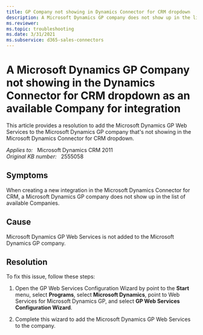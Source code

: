 ```yaml
---
title: GP Company not showing in Dynamics Connector for CRM dropdown
description: A Microsoft Dynamics GP company does not show up in the list of available Companies when creating a new integration in the Microsoft Dynamics Connector for CRM. Provides a resolution.
ms.reviewer: 
ms.topic: troubleshooting
ms.date: 3/31/2021
ms.subservice: d365-sales-connectors
---
```

# A Microsoft Dynamics GP Company not showing in the Dynamics Connector for CRM dropdown as an available Company for integration

This article provides a resolution to add the Microsoft Dynamics GP Web Services to the Microsoft Dynamics GP company that's not showing in the Microsoft Dynamics Connector for CRM dropdown.

_Applies to:_ &nbsp; Microsoft Dynamics CRM 2011  
_Original KB number:_ &nbsp; 2555058

## Symptoms

When creating a new integration in the Microsoft Dynamics Connector for CRM, a Microsoft Dynamics GP company does not show up in the list of available Companies.

## Cause

Microsoft Dynamics GP Web Services is not added to the Microsoft Dynamics GP company.

## Resolution

To fix this issue, follow these steps:

1. Open the GP Web Services Configuration Wizard by point to the **Start** menu, select **Programs**, select **Microsoft Dynamics**, point to Web Services for Microsoft Dynamics GP, and select **GP Web Services Configuration Wizard**.

2. Complete this wizard to add the Microsoft Dynamics GP Web Services to the company.
